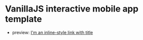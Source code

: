 # VanillaJS interactive mobile app template
+ preview: [I'm an inline-style link with title](https://ledanielh.github.io/faq-app/ "link to preview")
